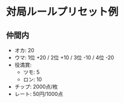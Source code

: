 # 対局ルールプリセット例

## 仲間内
- オカ: 20
- ウマ: 1位 +20 / 2位 +10 / 3位 -10 / 4位 -20
- 役満賞:
  - ツモ: 5
  - ロン: 10
- チップ: 2000点/枚
- レート: 50円/1000点
